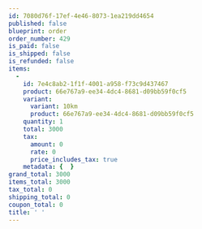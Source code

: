 ```yaml
---
id: 7080d76f-17ef-4e46-8073-1ea219dd4654
published: false
blueprint: order
order_number: 429
is_paid: false
is_shipped: false
is_refunded: false
items:
  -
    id: 7e4c8ab2-1f1f-4001-a958-f73c9d437467
    product: 66e767a9-ee34-4dc4-8681-d09bb59f0cf5
    variant:
      variant: 10km
      product: 66e767a9-ee34-4dc4-8681-d09bb59f0cf5
    quantity: 1
    total: 3000
    tax:
      amount: 0
      rate: 0
      price_includes_tax: true
    metadata: {  }
grand_total: 3000
items_total: 3000
tax_total: 0
shipping_total: 0
coupon_total: 0
title: ' '
---
```


